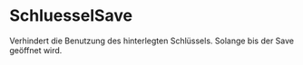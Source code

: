 # SchluesselSave
Verhindert die Benutzung des hinterlegten Schlüssels. Solange bis der Save geöffnet wird.
